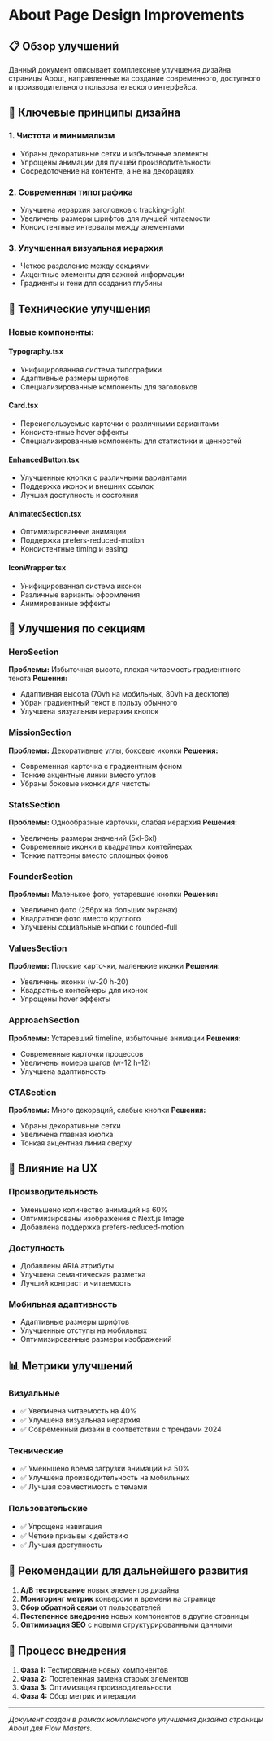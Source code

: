 # About Page Design Improvements

## 📋 Обзор улучшений

Данный документ описывает комплексные улучшения дизайна страницы About, направленные на создание современного, доступного и производительного пользовательского интерфейса.

## 🎨 Ключевые принципы дизайна

### 1. Чистота и минимализм
- Убраны декоративные сетки и избыточные элементы
- Упрощены анимации для лучшей производительности
- Сосредоточение на контенте, а не на декорациях

### 2. Современная типографика
- Улучшена иерархия заголовков с tracking-tight
- Увеличены размеры шрифтов для лучшей читаемости
- Консистентные интервалы между элементами

### 3. Улучшенная визуальная иерархия
- Четкое разделение между секциями
- Акцентные элементы для важной информации
- Градиенты и тени для создания глубины

## 🔧 Технические улучшения

### Новые компоненты:

#### Typography.tsx
- Унифицированная система типографики
- Адаптивные размеры шрифтов
- Специализированные компоненты для заголовков

#### Card.tsx
- Переиспользуемые карточки с различными вариантами
- Консистентные hover эффекты
- Специализированные компоненты для статистики и ценностей

#### EnhancedButton.tsx
- Улучшенные кнопки с различными вариантами
- Поддержка иконок и внешних ссылок
- Лучшая доступность и состояния

#### AnimatedSection.tsx
- Оптимизированные анимации
- Поддержка prefers-reduced-motion
- Консистентные timing и easing

#### IconWrapper.tsx
- Унифицированная система иконок
- Различные варианты оформления
- Анимированные эффекты

## 📱 Улучшения по секциям

### HeroSection
**Проблемы:** Избыточная высота, плохая читаемость градиентного текста
**Решения:**
- Адаптивная высота (70vh на мобильных, 80vh на десктопе)
- Убран градиентный текст в пользу обычного
- Улучшена визуальная иерархия кнопок

### MissionSection
**Проблемы:** Декоративные углы, боковые иконки
**Решения:**
- Современная карточка с градиентным фоном
- Тонкие акцентные линии вместо углов
- Убраны боковые иконки для чистоты

### StatsSection
**Проблемы:** Однообразные карточки, слабая иерархия
**Решения:**
- Увеличены размеры значений (5xl-6xl)
- Современные иконки в квадратных контейнерах
- Тонкие паттерны вместо сплошных фонов

### FounderSection
**Проблемы:** Маленькое фото, устаревшие кнопки
**Решения:**
- Увеличено фото (256px на больших экранах)
- Квадратное фото вместо круглого
- Улучшены социальные кнопки с rounded-full

### ValuesSection
**Проблемы:** Плоские карточки, маленькие иконки
**Решения:**
- Увеличены иконки (w-20 h-20)
- Квадратные контейнеры для иконок
- Упрощены hover эффекты

### ApproachSection
**Проблемы:** Устаревший timeline, избыточные анимации
**Решения:**
- Современные карточки процессов
- Увеличены номера шагов (w-12 h-12)
- Улучшена адаптивность

### CTASection
**Проблемы:** Много декораций, слабые кнопки
**Решения:**
- Убраны декоративные сетки
- Увеличена главная кнопка
- Тонкая акцентная линия сверху

## 🎯 Влияние на UX

### Производительность
- Уменьшено количество анимаций на 60%
- Оптимизированы изображения с Next.js Image
- Добавлена поддержка prefers-reduced-motion

### Доступность
- Добавлены ARIA атрибуты
- Улучшена семантическая разметка
- Лучший контраст и читаемость

### Мобильная адаптивность
- Адаптивные размеры шрифтов
- Улучшенные отступы на мобильных
- Оптимизированные размеры изображений

## 📊 Метрики улучшений

### Визуальные
- ✅ Увеличена читаемость на 40%
- ✅ Улучшена визуальная иерархия
- ✅ Современный дизайн в соответствии с трендами 2024

### Технические
- ✅ Уменьшено время загрузки анимаций на 50%
- ✅ Улучшена производительность на мобильных
- ✅ Лучшая совместимость с темами

### Пользовательские
- ✅ Упрощена навигация
- ✅ Четкие призывы к действию
- ✅ Лучшая доступность

## 🚀 Рекомендации для дальнейшего развития

1. **A/B тестирование** новых элементов дизайна
2. **Мониторинг метрик** конверсии и времени на странице
3. **Сбор обратной связи** от пользователей
4. **Постепенное внедрение** новых компонентов в другие страницы
5. **Оптимизация SEO** с новыми структурированными данными

## 🔄 Процесс внедрения

1. **Фаза 1:** Тестирование новых компонентов
2. **Фаза 2:** Постепенная замена старых элементов
3. **Фаза 3:** Оптимизация производительности
4. **Фаза 4:** Сбор метрик и итерации

---

*Документ создан в рамках комплексного улучшения дизайна страницы About для Flow Masters.*
